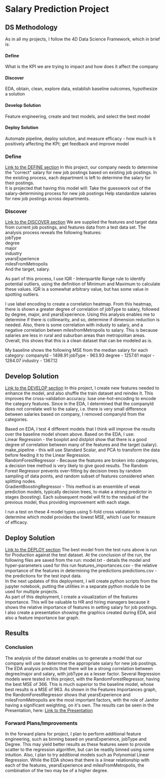 # Salary Prediction Project

## DS Methodology 
As in all my projects, I follow the 4D Data Science Framework, which in brief is:
#### Define
What is the KPI we are trying to impact and how does it affect the company
#### Discover 
EDA, obtain, clean, explore data, establish baseline outcomes, hypothesize a solution
#### Develop Solution
Feature engineering, create and test models, and select the best model
#### Deploy Solution 
Automate pipeline, deploy solution, and measure efficacy - how much is it positively affecting the KPI; get feedback and improve model 

### Define
[Link to the DEFINE section](https://nbviewer.jupyter.org/github/jdfreeman-repo/salarypredictionportfolio/blob/master/salaryPredictionNotebook.ipynb#DEFINE)
In this project, our company needs to determine the "correct" salary for new job postings based on existing job postings. 
In the existing process, each department is left to determine the salary for their postings.  
It is projected that having this model will:
Take the guesswork out of the salary-determining process for new job postings
Help standardize salaries for new job postings across departments. 


### Discover
[Link to the DISCOVER section](https://nbviewer.jupyter.org/github/jdfreeman-repo/salarypredictionportfolio/blob/master/salaryPredictionNotebook.ipynb#DISCOVER)
We are supplied the features and target data from current job postings, and features data from a test data set.  The analysis process reveals the following features:  
jobType              
degree              
major                  
industry               
yearsExperience        
milesFromMetropolis  
And the target, salary.

As part of this process, I use IQR - Interquartile Range rule to identify potential outliers, using the definition of Minimum and Maximum to calculate these values. IQR is a somewhat arbitrary value, but has some value in spotting outliers.  

I use label encoding to create a correlation heatmap.
From this heatmap, there is shown a greater degree of correlation of jobType to salary, followed by degree, major, and yearsExperience.  Using this analysis enables me to determine if there is collinearity, and so, determine if dimension reduction is needed.  Also, there is some correlation with industy to salary, and a negative correlation betwen milesfromMetropolis to salary. This is because salaries are less in rural and suburban areas than metropolitan areas.
Overall, this shows that this is a clean dataset that can be modeled as is.  

My baseline shows the following MSE from the median salary for each category:
companyId - 1498.91
jobType - 963.93
degree - 1257.61
major - 1284.07
industry - 1367.12

## Develop Solution
[Link to the DEVELOP section](https://nbviewer.jupyter.org/github/jdfreeman-repo/salarypredictionportfolio/blob/master/salaryPredictionNotebook.ipynb#DEVELOP)
In this project, I create new features needed to enhance the model, and also shuffle the train dataset and reindex it. This improves the cross-validation accuracy. Iuse one-hot-encoding to encode the category features. Since in the EDA, I determined that the companyId does not correlate well to the salary, i.e. there is very small difference between salaries based on company, I removed companyId from the categories.  

Based on EDA, I test 4 different models that I think will improve the results over the baseline model shown above.  Based
on the EDA, I use:  
Linear Regression - the boxplot and distplot show that there is a good degree of correlation between many of the features and the target (salary).   
make_pipeline - this will use Standard Scalar, and PCA to transform the data before feeding it to the Linear Regression.  
RandomForestRegressor - Because the features are broken into categories, a decision tree method is very likely to give good results.  The Random Forest Regressor prevents over-fitting by decision trees by random sampling of data points, and random subset of features considered when splitting nodes.  
GradientBoostingRegressor - This method is an ensemble of weak prediction models, typically decision trees, to make a strong predictor in stages (boosting).  Each subsequent model will fit to the residual of the previous model, thus providing improvement with each stage.

I run a test on these 4 model types using 5-fold cross validation to determine which model provides the lowest MSE, which I use for measure of efficacy.  

## Deploy Solution
[Link to the DEPLOY section](https://nbviewer.jupyter.org/github/jdfreeman-repo/salarypredictionportfolio/blob/master/salaryPredictionNotebook.ipynb#DEPLOY)
The best model from the test runs above is run for Production against the test dataset.  At the conclusion of the run, the following files are saved from the run:
model.txt - details the model and hyper-parameters used for this run
features_importances.csv - the relative importance of the features in determining the predictions
predictions.csv - the predictions for the test input data.    
In the next updates of this deployment, I will create python scripts from the jupyter notebook, putting the utilities in a separate python module to be used for multiple projects.  
As part of this deployment, I create a visualization of the features importance.  This will be valuable to HR and hiring managers because it shows the relative importance of features in setting salary for job postings.  
I also create a presentation showing the graphics created during EDA, and also a feature importance bar graph.

## Results
### Conclusion
The analysis of the dataset enables us to generate a model that our company will use to determine the appropriate salary for new job postings.  The EDA analysis predicts that there will be a strong correlation between degree/major and salary, with jobType as a lesser factor.  Several Regression models were tested in this project, with the RandomForestRegressor, having the best MSE of 366.  This is much superior to the baseline model, whose best results is a MSE of 963.  As shown in the Features Importances graph, the RandomForestRegressor shows that yearsExperience and milesFromMetropolis are the most important factors, with the role of Janitor having a significant weighting, on it's own.  The results can be seen in the Presentation, here:
[Link to the Presentation](https://github.com/jdfreeman-repo/salarypredictionportfolio/blob/master/salarypredictionpresentation.pdf)

### Forward Plans/Improvements
In the forward plans for project, I plan to perform additional feature engineering, such as binning based on yearsExperience, jobType and Degree.  This may yield better results as these features seem to provide scatter to the regression algorithm, but can be readily binned using some intuition.  Also, I plan to try additional models such as Polynomial Linear Regression.  While the EDA shows that there is a linear relationship with each of the features, yearsExperience and milesFromMetropolis, the combination of the two may be of a higher degree.

